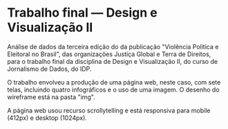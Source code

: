 # Trabalho final — Design e Visualização II

Análise de dados da terceira edição do da publicação "Violência Política e Eleitoral no Brasil", das organizações Justiça Global e Terra de Direitos, para o trabalho final da disciplina de Design e Visualização II, do curso de Jornalismo de Dados, do IDP.

O trabalho envolveu a produção de uma página web, neste caso, com sete telas, incluindo quatro infográficos e o uso de uma imagem. O desenho do wireframe está na pasta "img".

A página web usou recurso scrollytelling e está responsiva para mobile (412px) e desktop (1024px).
